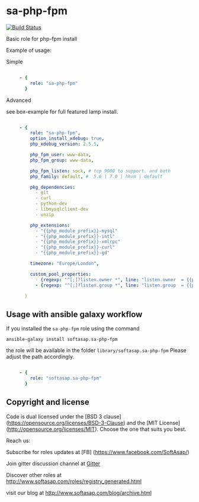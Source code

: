 sa-php-fpm
==========
[![Build Status](https://travis-ci.org/softasap/sa-php-fpm.svg?branch=master)](https://travis-ci.org/softasap/sa-php-fpm)


Basic role for php-fpm install


Example of usage:

Simple

```YAML

     - {
         role: "sa-php-fpm"
       }


```

Advanced

see box-example for full featured lamp install.

```YAML

     - {
         role: "sa-php-fpm",
         option_install_xdebug: true,
         php_xdebug_version: 2.5.5,

         php_fpm_user: www-data,
         php_fpm_group: www-data,

         php_fpm_listen: sock, # tcp 9000 to support. and both
         php_family: default, #  5.6 | 7.0 | hhvm | default

         pkg_dependencies:
           - git
           - curl
           - python-dev
           - libmysqlclient-dev
           - unzip

         php_extensions:
           - "{{php_module_prefix}}-mysql"
           - "{{php_module_prefix}}-intl"
           - "{{php_module_prefix}}-xmlrpc"
           - "{{php_module_prefix}}-curl"
           - "{{php_module_prefix}}-gd"

         timezone: "Europe/London",

         custom_pool_properties:
           - {regexp: "^[;]?listen.owner *", line: "listen.owner  = {{php_fpm_user}}"}
           - {regexp: "^[;]?listen.group *", line: "listen.group  = {{php_fpm_group}}"}

       }


```


Usage with ansible galaxy workflow
----------------------------------

If you installed the `sa-php-fpm` role using the command


`
   ansible-galaxy install softasap.sa-php-fpm
`

the role will be available in the folder `library/softasap.sa-php-fpm`
Please adjust the path accordingly.

```YAML

     - {
         role: "softasap.sa-php-fpm"
       }

```




Copyright and license
---------------------

Code is dual licensed under the [BSD 3 clause] (https://opensource.org/licenses/BSD-3-Clause) and the [MIT License] (http://opensource.org/licenses/MIT). Choose the one that suits you best.

Reach us:

Subscribe for roles updates at [FB] (https://www.facebook.com/SoftAsap/)

Join gitter discussion channel at [Gitter](https://gitter.im/softasap)

Discover other roles at  http://www.softasap.com/roles/registry_generated.html

visit our blog at http://www.softasap.com/blog/archive.html
